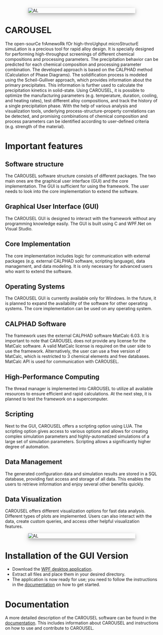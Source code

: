<div style="width:70%; display: block; margin-left: auto; margin-right: auto; box-shadow: 0 4px 8px 0 rgba(0, 0, 0, 0.2), 0 6px 20px 0 rgba(0, 0, 0, 0.19);">
    <img src="Design/img/Logo.png" alt="AL" title="Example AL alloy" style="border-radius: 1%;"/> 
</div>

# CAROUSEL
The open-sourCe frAmewoRk fOr high-throUghput microStructurE simuLation is a precious tool for rapid alloy design. It is specially designed for performing high-throughput screenings of different chemical compositions and processing parameters. The precipitation behavior can be predicted for each chemical composition and processing parameter combination.  The developed approach is based on the CALPHAD method (Calculation of Phase Diagrams). The solidification process is modeled using the Scheil-Gulliver approach, which provides information about the primary precipitates. This information is further used to calculate the precipitation kinetics in solid-state. Using CAROUSEL, it is possible to optimize the manufacturing parameters (e.g. temperature, duration, cooling, and heating rates), test different alloy compositions, and track the history of a single precipitation phase. With the help of various analysis and visualization tools, underlying process-structure-property correlations can be detected, and promising combinations of chemical composition and process parameters can be identified according to user-defined criteria (e.g. strength of the material). 

# Important features

## Software structure
The CAROUSEL software structure consists of different packages. The two main ones are the graphical user interface (GUI) and the core implementation. The GUI is sufficient for using the framework. The user needs to look into the core implementation to extend the software.

## Graphical User Interface (GUI)
The CAROUSEL GUI is designed to interact with the framework without any programming knowledge easily. The GUI is built using C and WPF.Net on Visual Studio.

## Core Implementation
The core implementation includes logic for communication with external packages (e.g. external CALPHAD software, scripting language), data management, and data modeling. It is only necessary for advanced users who want to extend the software.

## Operating Systems
The CAROUSEL GUI is currently available only for Windows. In the future, it is planned to expand the availability of the software for other operating systems. The core implementation can be used on any operating system. 

## CALPHAD Software
The framework uses the external CALPHAD software MatCalc 6.03. It is important to note that CAROUSEL does not provide any license for the MatCalc software. A valid MatCalc license is required on the user side to use the framework. Alternatively, the user can use a free version of MatCalc, which is restricted to 3 chemical elements and free databases. MatCalc API is used for communication with CAROUSEL.

## High-Performance Computing
The thread manager is implemented into CAROUSEL to utilize all available resources to ensure efficient and rapid calculations. At the next step, it is planned to test the framework on a supercomputer.

## Scripting
Next to the GUI, CAROUSEL offers a scripting option using LUA. The scripting option gives access to various options and allows for creating complex simulation parameters and highly-automatized simulations of a large set of simulation parameters. Scripting allows a significantly higher degree of automation. 

## Data Management
The generated configuration data and simulation results are stored in a SQL database, providing fast access and storage of all data. This enables the users to retrieve information and enjoy several other benefits quickly. 

## Data Visualization
CAROUSEL offers different visualization options for fast data analysis. Different types of plots are implemented. Users can also interact with the data, create custom queries, and access other helpful visualization features.

<div style="width:70%; display: block; margin-left: auto; margin-right: auto; box-shadow: 0 4px 8px 0 rgba(0, 0, 0, 0.2), 0 6px 20px 0 rgba(0, 0, 0, 0.19);">
    <img src="Design/img/vis_mapChart.png" alt="AL" title="Example AL alloy" style="border-radius: 1%;"/> 
</div>

# Installation of the GUI Version

- Download the [WPF desktop application]().
- Extract all files and place them in your desired directory.
- The application is now ready for use; you need to follow the instructions in the [documentation](https://github.com/SColibri/AMFramework/wiki) on how to get started.

# Documentation
A more detailed description of the CAROUSEL software can be found in the [documentation](https://codedocs.xyz/SColibri/AMFramework). This includes information about CAROUSEL and instructions on how to use and contribute to CAROUSEL.
